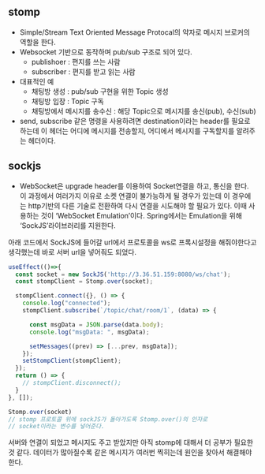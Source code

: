 ## stomp

- Simple/Stream Text Oriented Message Protocal의 약자로 메시지 브로커의 역할을 한다.
- Websocket 기반으로 동작하며 pub/sub 구조로 되어 있다.
    - publishoer : 편지를 쓰는 사람
    - subscriber : 편지를 받고 읽는 사람
- 대표적인 예
    - 채팅방 생성 : pub/sub 구현을 위한 Topic 생성
    - 채팅방 입장 : Topic 구독
    - 채팅방에서 메시지를 송수신 : 해당 Topic으로 메시지를 송신(pub), 수신(sub)
- send, subscribe 같은 명령을 사용하려면 destination이라는 header를 필요로 하는데 이 헤더는 어디에 메시지를 전송할지, 어디에서 메시지를 구독할지를 알려주는 헤더이다.

## sockjs

- WebSocket은 upgrade header를 이용하여 Socket연결을 하고, 통신을 한다. 이 과정에서 여러가지 이유로 소켓 연결이 불가능하게 될 경우가 있는데 이 경우에는 http기반의 다른 기술로 전환하여 다시 연결을 시도해야 할 필요가 있다. 이때 사용하는 것이 ‘WebSocket Emulation’이다. Spring에서는 Emulation을 위해 ‘SockJS’라이브러리를 지원한다.

아래 코드에서 SockJS에 들어갈 url에서 프로토콜을 ws로 프록시설정을 해줘야한다고 생각했는데 바로 서버 url을 넣어줘도 되었다. 

```jsx
useEffect(()=>{
  const socket = new SockJS('http://3.36.51.159:8080/ws/chat');
  const stompClient = Stomp.over(socket);

  stompClient.connect({}, () => {
    console.log("connected");
    stompClient.subscribe(`/topic/chat/room/1`, (data) => {

      const msgData = JSON.parse(data.body);
      console.log("msgData: ", msgData);

      setMessages((prev) => [...prev, msgData]);
    });
    setStompClient(stompClient);
  });
  return () => {
    // stompClient.disconnect();
  }
}, []);
```

```jsx
Stomp.over(socket)
// stomp 프로토콜 위에 sockJS가 돌아가도록 Stomp.over()의 인자로 
// socket이라는 변수를 넣어준다.
```

서버와 연결이 되었고 메시지도 주고 받았지만 아직 stomp에 대해서 더 공부가 필요한 것 같다. 데이터가 많아질수록 같은 메시지가 여러번 찍히는데 원인을 찾아서 해결해야한다.
